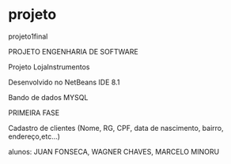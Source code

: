 # projeto
projeto1final

PROJETO ENGENHARIA DE SOFTWARE

Projeto LojaInstrumentos

Desenvolvido no NetBeans IDE 8.1

Bando de dados MYSQL

PRIMEIRA FASE

Cadastro de clientes (Nome, RG, CPF, data de nascimento, bairro, endereço,etc...)

alunos: JUAN FONSECA, WAGNER CHAVES, MARCELO MINORU
